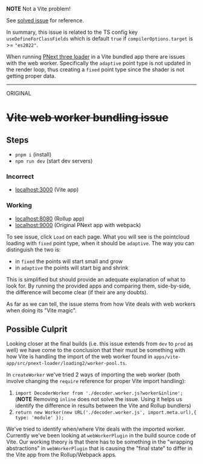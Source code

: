**NOTE** Not a Vite problem!

See [solved issue](https://github.com/vitejs/vite/issues/17950) for reference.

In summary, this issue is related to the TS config key `useDefineForClassFields` which is default `true` if `compilerOptions.target` is >= `"es2022"`.

When running [PNext three loader](https://github.com/pnext/three-loader/tree/master) in a Vite bundled app there are issues with the web worker. Specifically the `adaptive` point type is not updated in the render loop, thus creating a `fixed` point type since the shader is not getting proper data.

---

ORIGINAL

# ~~Vite web worker bundling issue~~

## Steps

- `pnpm i` (install)
- `npm run dev` (start dev servers)

### Incorrect

- [localhost:3000](http://localhost:3000) (Vite app)

### Working

- [localhost:8080](http://localhost:8080) (Rollup app)
- [localhost:9000](http://localhost:9000) (Original PNext app with webpack)

To see issue, click `Load` on each page. What you will see is the pointcloud loading with `fixed` point type, when it should be `adaptive`. The way you can distinguish the two is:

- in `fixed` the points will start small and grow
- in `adaptive` the points will start big and shrink

This is simplified but should provide an adequate explanation of what to look for. By running the provided apps and comparing them, side-by-side, the difference will become clear (if their are any doubts).

As far as we can tell, the issue stems from how Vite deals with web workers when doing its "Vite magic".

## Possible Culprit

Looking closer at the final builds (i.e. this issue extends from `dev` to `prod` as well) we have come to the conclusion that their must be something with how Vite is handling the import of the web worker found in `apps/vite-app/src/pnext-loader/loading2/worker-pool.ts`.

In `createWorker` we've tried 2 ways of importing the web worker (both involve changing the `require` reference for proper Vite import handling):

1. `import DecoderWorker from './decoder.worker.js?worker&inline';` (**NOTE** Removing `inline` does not solve the issue. Using it helps us identify the difference in results between the Vite and Rollup bundlers)
2. `return new Worker(new URL('./decoder.worker.js', import.meta.url),{ type: 'module' });`

We've tried to identify when/where Vite deals with the imported worker. Currently we've been looking at `webWorkerPlugin` in the build source code of Vite. Our working theory is that there has to be something in the "wrapping abstractions" in `webWorkerPlugin` that is causing the "final state" to differ in the Vite app from the Rollup/Webpack apps.
